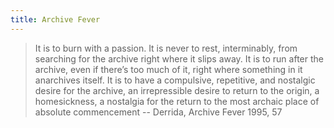 ```yaml
---
title: Archive Fever
---
```

> It is to burn with a passion. It is never to rest, interminably, from searching for the archive right where it slips away. It is to run after the archive, even if there’s too much of it, right where something in it anarchives itself. It is to have a compulsive, repetitive, and nostalgic desire for the archive, an irrepressible desire to return to the origin, a homesickness, a nostalgia for the return to the most archaic place of absolute commencement
> -- Derrida, Archive Fever 1995, 57
